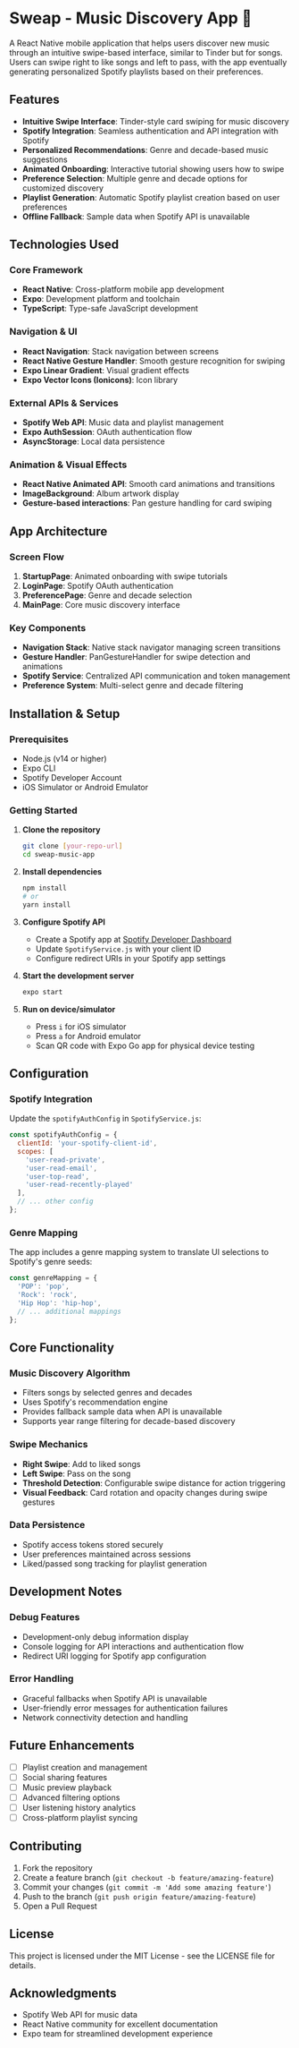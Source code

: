 # Sweap - Music Discovery App 🎵

A React Native mobile application that helps users discover new music through an intuitive swipe-based interface, similar to Tinder but for songs. Users can swipe right to like songs and left to pass, with the app eventually generating personalized Spotify playlists based on their preferences.


## Features

- **Intuitive Swipe Interface**: Tinder-style card swiping for music discovery
- **Spotify Integration**: Seamless authentication and API integration with Spotify
- **Personalized Recommendations**: Genre and decade-based music suggestions
- **Animated Onboarding**: Interactive tutorial showing users how to swipe
- **Preference Selection**: Multiple genre and decade options for customized discovery
- **Playlist Generation**: Automatic Spotify playlist creation based on user preferences
- **Offline Fallback**: Sample data when Spotify API is unavailable

## Technologies Used

### Core Framework
- **React Native**: Cross-platform mobile app development
- **Expo**: Development platform and toolchain
- **TypeScript**: Type-safe JavaScript development

### Navigation & UI
- **React Navigation**: Stack navigation between screens
- **React Native Gesture Handler**: Smooth gesture recognition for swiping
- **Expo Linear Gradient**: Visual gradient effects
- **Expo Vector Icons (Ionicons)**: Icon library

### External APIs & Services
- **Spotify Web API**: Music data and playlist management
- **Expo AuthSession**: OAuth authentication flow
- **AsyncStorage**: Local data persistence

### Animation & Visual Effects
- **React Native Animated API**: Smooth card animations and transitions
- **ImageBackground**: Album artwork display
- **Gesture-based interactions**: Pan gesture handling for card swiping

## App Architecture

### Screen Flow
1. **StartupPage**: Animated onboarding with swipe tutorials
2. **LoginPage**: Spotify OAuth authentication
3. **PreferencePage**: Genre and decade selection
4. **MainPage**: Core music discovery interface

### Key Components
- **Navigation Stack**: Native stack navigator managing screen transitions
- **Gesture Handler**: PanGestureHandler for swipe detection and animations
- **Spotify Service**: Centralized API communication and token management
- **Preference System**: Multi-select genre and decade filtering

## Installation & Setup

### Prerequisites
- Node.js (v14 or higher)
- Expo CLI
- Spotify Developer Account
- iOS Simulator or Android Emulator

### Getting Started

1. **Clone the repository**
   ```bash
   git clone [your-repo-url]
   cd sweap-music-app
   ```

2. **Install dependencies**
   ```bash
   npm install
   # or
   yarn install
   ```

3. **Configure Spotify API**
   - Create a Spotify app at [Spotify Developer Dashboard](https://developer.spotify.com/dashboard)
   - Update `SpotifyService.js` with your client ID
   - Configure redirect URIs in your Spotify app settings

4. **Start the development server**
   ```bash
   expo start
   ```

5. **Run on device/simulator**
   - Press `i` for iOS simulator
   - Press `a` for Android emulator
   - Scan QR code with Expo Go app for physical device testing

## Configuration

### Spotify Integration
Update the `spotifyAuthConfig` in `SpotifyService.js`:

```javascript
const spotifyAuthConfig = {
  clientId: 'your-spotify-client-id',
  scopes: [
    'user-read-private', 
    'user-read-email',
    'user-top-read',
    'user-read-recently-played'
  ],
  // ... other config
};
```

### Genre Mapping
The app includes a genre mapping system to translate UI selections to Spotify's genre seeds:

```javascript
const genreMapping = {
  'POP': 'pop',
  'Rock': 'rock',
  'Hip Hop': 'hip-hop',
  // ... additional mappings
};
```

## Core Functionality

### Music Discovery Algorithm
- Filters songs by selected genres and decades
- Uses Spotify's recommendation engine
- Provides fallback sample data when API is unavailable
- Supports year range filtering for decade-based discovery

### Swipe Mechanics
- **Right Swipe**: Add to liked songs
- **Left Swipe**: Pass on the song
- **Threshold Detection**: Configurable swipe distance for action triggering
- **Visual Feedback**: Card rotation and opacity changes during swipe gestures

### Data Persistence
- Spotify access tokens stored securely
- User preferences maintained across sessions
- Liked/passed song tracking for playlist generation

## Development Notes

### Debug Features
- Development-only debug information display
- Console logging for API interactions and authentication flow
- Redirect URI logging for Spotify app configuration

### Error Handling
- Graceful fallbacks when Spotify API is unavailable
- User-friendly error messages for authentication failures
- Network connectivity detection and handling

## Future Enhancements

- [ ] Playlist creation and management
- [ ] Social sharing features
- [ ] Music preview playback
- [ ] Advanced filtering options
- [ ] User listening history analytics
- [ ] Cross-platform playlist syncing

## Contributing

1. Fork the repository
2. Create a feature branch (`git checkout -b feature/amazing-feature`)
3. Commit your changes (`git commit -m 'Add some amazing feature'`)
4. Push to the branch (`git push origin feature/amazing-feature`)
5. Open a Pull Request

## License

This project is licensed under the MIT License - see the LICENSE file for details.

## Acknowledgments

- Spotify Web API for music data
- React Native community for excellent documentation
- Expo team for streamlined development experience
